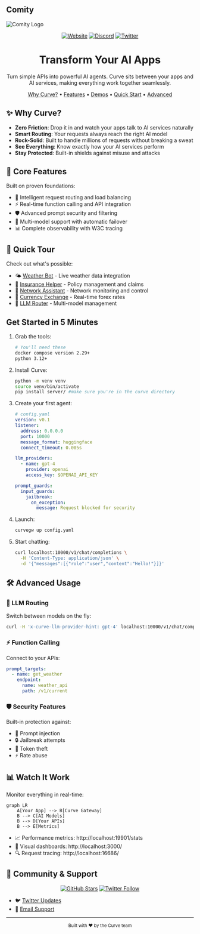 ## Comity

![Comity Logo](https://i.imgur.com/vlQYDgj.png)

<div align="center">
  
  [![Website](https://img.shields.io/badge/🌐_Visit_Our_Website-curvegateway.com-2ea44f?style=for-the-badge)](https://curvegateway.com)
  [![Discord](https://img.shields.io/badge/Discord-Coming_Soon!-7289DA?style=for-the-badge&logo=discord&logoColor=white)](https://discord.gg/coming-soon)
  [![Twitter](https://img.shields.io/badge/Follow_Us-1DA1F2?style=for-the-badge&logo=twitter&logoColor=white)](https://twitter.com/curvegateway)
  
  <h1>Transform Your AI Apps</h1>
  <p>Turn simple APIs into powerful AI agents. Curve sits between your apps and AI services, making everything work together seamlessly.</p>
</div>

<p align="center">
  <a href="#why-curve">Why Curve?</a> •
  <a href="#core-features">Features</a> •
  <a href="#quick-tour">Demos</a> •
  <a href="#get-started-in-5-minutes">Quick Start</a> •
  <a href="#advanced-usage">Advanced</a>
</p>

## ✨ Why Curve?

- **Zero Friction**: Drop it in and watch your apps talk to AI services naturally
- **Smart Routing**: Your requests always reach the right AI model
- **Rock-Solid**: Built to handle millions of requests without breaking a sweat
- **See Everything**: Know exactly how your AI services perform
- **Stay Protected**: Built-in shields against misuse and attacks

## 🚀 Core Features

Built on proven foundations:
- 🔄 Intelligent request routing and load balancing
- ⚡️ Real-time function calling and API integration
- 🛡️ Advanced prompt security and filtering
- 🔁 Multi-model support with automatic failover
- 📊 Complete observability with W3C tracing

## 🎯 Quick Tour

Check out what's possible:
- 🌤️ [Weather Bot](demo/weather_forecast/README.md) - Live weather data integration
- 🏥 [Insurance Helper](demo/insurance_agent/README.md) - Policy management and claims
- 🔧 [Network Assistant](demo/network_agent/README.md) - Network monitoring and control
- 💱 [Currency Exchange](demo/currency_exchange/README.md) - Real-time forex rates
- 🤖 [LLM Router](demo/llm_routing/README.md) - Multi-model management

## Get Started in 5 Minutes

1. Grab the tools:
   ```bash
   # You'll need these
   docker compose version 2.29+
   python 3.12+
   ```

2. Install Curve:
   ```bash
   python -m venv venv
   source venv/bin/activate
   pip install server/ #make sure you're in the curve directory
   ```

3. Create your first agent:
   ```yaml
   # config.yaml
   version: v0.1
   listener:
     address: 0.0.0.0
     port: 10000
     message_format: huggingface
     connect_timeout: 0.005s
   
   llm_providers:
     - name: gpt-4
       provider: openai
       access_key: $OPENAI_API_KEY
   
   prompt_guards:
     input_guards:
       jailbreak:
         on_exception:
           message: Request blocked for security
   ```

4. Launch:
   ```bash
   curvegw up config.yaml
   ```

5. Start chatting:
   ```bash
   curl localhost:10000/v1/chat/completions \
     -H 'Content-Type: application/json' \
     -d '{"messages":[{"role":"user","content":"Hello!"}]}'
   ```

## 🛠️ Advanced Usage

### 🔄 LLM Routing
Switch between models on the fly:
```bash
curl -H 'x-curve-llm-provider-hint: gpt-4' localhost:10000/v1/chat/completions
```

### ⚡️ Function Calling
Connect to your APIs:
```yaml
prompt_targets:
  - name: get_weather
    endpoint:
      name: weather_api
      path: /v1/current
```

### 🛡️ Security Features
Built-in protection against:
- 🚫 Prompt injection
- 🔒 Jailbreak attempts
- 🔑 Token theft
- ⚡️ Rate abuse

## 📊 Watch It Work

Monitor everything in real-time:
```mermaid
graph LR
    A[Your App] --> B[Curve Gateway]
    B --> C[AI Models]
    B --> D[Your APIs]
    B --> E[Metrics]
```

- 📈 Performance metrics: http://localhost:19901/stats
- 🎯 Visual dashboards: http://localhost:3000/
- 🔍 Request tracing: http://localhost:16686/

## 🌟 Community & Support

<div align="center">
  
  [![GitHub Stars](https://img.shields.io/github/stars/curvelaboratory/curve?style=social)](https://github.com/curvelaboratory/curve)
  [![Twitter Follow](https://img.shields.io/twitter/follow/curvegateway?style=social)](https://twitter.com/curvegateway)
  
</div>

- 🐦 [Twitter Updates](https://twitter.com/curvegateway)
- 📧 [Email Support](mailto:support@curvegateway.com)

---

<div align="center">
  <sub>Built with ❤️ by the Curve team</sub>
</div>
